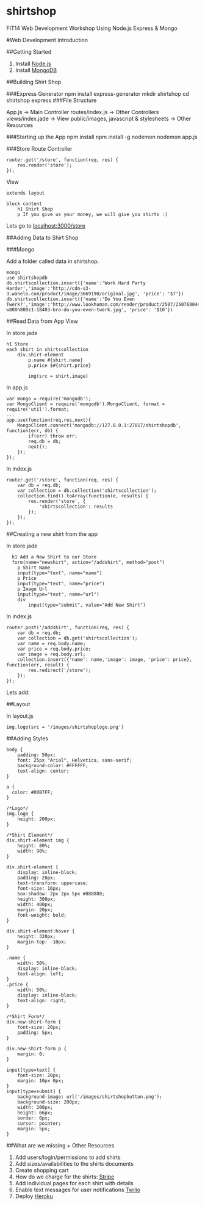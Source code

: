 shirtshop
=========

FIT14 Web Development Workshop Using Node.js Express &amp; Mongo

#Web Development Introduction

##Getting Started

1. Install [Node.js](http://nodejs.org/)
2. Install [MongoDB](http://docs.mongodb.org/manual/tutorial/install-mongodb-on-os-x/)


##Building Shirt Shop

###Express Generator
	npm install express-generator
	mkdir shirtshop
	cd shirtshop
	express
###File Structure

App.js -> Main Controller
routes/index.js -> Other Controllers
views/index.jade -> View
public/images, javascript & stylesheets -> Other Resources

###Starting up the App
	npm install
	npm install -g nodemon
	nodemon app.js
	
###Store Route
Controller

	router.get('/store', function(req, res) {
		res.render('store');
	});
	
View

	extends layout

	block content
  		h1 Shirt Shop
  		p If you give us your money, we will give you shirts :)
  		
Lets go to [localhost:3000/store]()

##Adding Data to Shirt Shop

###Mongo

Add a folder called data in shirtshop.

	mongo
	use shirtshopdb
	db.shirtscollection.insert({'name':'Work Hard Party Harder','image':'http://cdn-s3-3.wanelo.com/product/image/3669190/original.jpg', 'price': '$7'})
	db.shirtscollection.insert({'name':'Do You Even Twerk?','image':'http://www.lookhuman.com/render/product/2507/2507600444850961/2408neopnk-w800h800z1-18403-bro-do-you-even-twerk.jpg', 'price': '$10'})

##Read Data from App View

In store.jade
	
	h1 Store
	each shirt in shirtscollection
		div.shirt-element
			p.name #{shirt.name}
			p.price $#{shirt.price}

			img(src = shirt.image)	
In app.js

	var mongo = require('mongodb');
	var MongoClient = require('mongodb').MongoClient, format = require('util').format;
	...
	app.use(function(req,res,next){    
		MongoClient.connect('mongodb://127.0.0.1:27017/shirtshopdb', function(err, db) {
        	if(err) throw err;
        	req.db = db;
        	next();
    	});
	});
	
In index.js
	
	router.get('/store', function(req, res) {
		var db = req.db;
		var collection = db.collection('shirtscollection');
		collection.find().toArray(function(e, results) {
			res.render('store', {
				'shirtscollection': results
			});
		});
	});

##Creating a new shirt from the app

In store.jade

	  h1 Add a New Shirt to our Store
	  form(name="newshirt", action="/addshirt", method="post")
	  	p Shirt Name
    	input(type="text", name="name")
    	p Price
    	input(type="text", name="price")
    	p Image Url
      	input(type="text", name="url")
      	div
	      	input(type="submit", value="Add New Shirt")

In index.js

	router.post('/addshirt', function(req, res) {
    	var db = req.db;
    	var collection = db.get('shirtscollection');
    	var name = req.body.name;
		var price = req.body.price;
		var image = req.body.url;
    	collection.insert({'name': name,'image': image, 'price': price}, function(err, result) {
			res.redirect('/store');
		});
	});
	
	
Lets add: [](http://cdnpix.com/show/imgs/31c7f3d09905eef25061ee527c150a48_small.jpg)

##Layout

In layout.js

	img.logo(src = '/images/shirtshoplogo.png')

##Adding Styles

	body {
		padding: 50px;
		font: 25px "Arial", Helvetica, sans-serif;
		background-color: #FFFFFF;
		text-align: center;
	}

	a {
	  color: #00B7FF;
	}
	
	/*Logo*/
	img.logo {
		height: 200px;
	}
	
	/*Shirt Element*/
	div.shirt-element img { 
		height: 80%;
		width: 90%;
	}
	
	div.shirt-element { 
		display: inline-block;
		padding: 20px;
		text-transform: uppercase;
		font-size: 16px;
		box-shadow: 2px 2px 5px #888888;
		height: 300px;
		width: 400px;
		margin: 20px;
		font-weight: bold;
	}
	
	div.shirt-element:hover {
		height: 320px;
		margin-top: -10px;
	}
	
	.name {
		width: 50%;
		display: inline-block;
		text-align: left;
	}
	.price { 
		width: 50%;
		display: inline-block;
		text-align: right;
	}
	
	/*Shirt Form*/
	div.new-shirt-form { 
		font-size: 20px;
		padding: 5px;
	}
	
	div.new-shirt-form p {
		margin: 0;
	}
	
	input[type=text] { 
		font-size: 20px;
		margin: 10px 0px;
	}
	input[type=submit] { 
		background-image: url('/images/shirtshopbutton.png');
		background-size: 200px;
		width: 200px;
		height: 66px;
		border: 0px;
		cursor: pointer;
		margin: 5px;
	}
	
	
##What are we missing + Other Resources

1. Add users/login/permissions to add shirts
2. Add sizes/availabilities to the shirts documents
3. Create shopping cart
4. How do we charge for the shirts: [Stripe](https://stripe.com/)
5. Add individual pages for each shirt with details
6. Enable text messages for user notifications [Twilio](http://www.twilio.com/)
7. Deploy [Heroku](https://www.heroku.com/)
